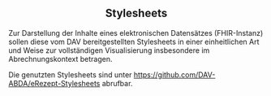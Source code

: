 <h2 align="center">Stylesheets</h2>
Zur Darstellung der Inhalte eines elektronischen Datensätzes (FHIR-Instanz)
sollen diese vom DAV bereitgestellten Stylesheets in einer einheitlichen Art und Weise zur vollständigen Visualisierung insbesondere im Abrechnungskontext betragen.

Die genutzten Stylesheets sind unter https://github.com/DAV-ABDA/eRezept-Stylesheets abrufbar.
